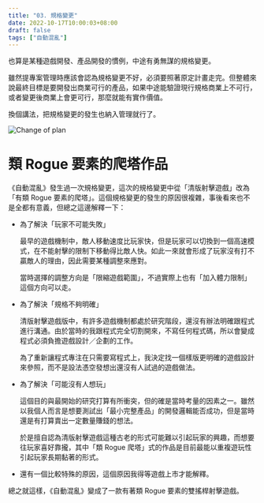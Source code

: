 ```yaml
---
title: "03. 規格變更"
date: 2022-10-17T10:00:03+08:00
draft: false
tags: ["自動混亂"]
---
```


也算是某種遊戲開發、產品開發的慣例，中途有勇無謀的規格變更。

雖然提專案管理時應該會認為規格變更不好，必須要照著原定計畫走完。但整體來說最終目標是要開發出商業可行的產品，如果中途能驗證現行規格商業上不可行，或者變更後商業上會更可行，那麼就能有實作價值。

換個講法，把規格變更的發生也納入管理就行了。

![Change of plan](/images/posts/autopanic-devlog/0003/1.png "《東京玩具箱》系列的經典台詞，漫畫裡喊起來很帥但也可以被戲謔稱為「隕石式開發法」")

# 類 Rogue 要素的爬塔作品
《自動混亂》發生過一次規格變更，這次的規格變更中從「清版射擊遊戲」改為「有類 Rogue 要素的爬塔」。這個規格變更的發生的原因很複雜，事後看來也不是全都有意義，但總之這邊解釋一下：

- 為了解決「玩家不可能失敗」

    最早的遊戲機制中，敵人移動速度比玩家快，但是玩家可以切換到一個高速模式，在不能射擊的限制下移動得比敵人快。如此一來就會形成了玩家沒有打不贏敵人的理由，因此需要某種調整來應對。

    當時選擇的調整方向是「限縮遊戲範圍」，不過實際上也有「加入體力限制」這個方向可以走。

- 為了解決「規格不夠明確」

    清版射擊遊戲版中，有許多遊戲機制都處於研究階段，還沒有辦法明確跟程式進行溝通。由於當時的我跟程式完全切割開來，不寫任何程式碼，所以會變成程式必須負擔遊戲設計／企劃的工作。

    為了重新讓程式專注在只需要寫程式上，我決定找一個樣版更明確的遊戲設計來參照，而不是設法憑空發想出還沒有人試過的遊戲做法。

- 為了解決「可能沒有人想玩」

    這個目的與最開始的研究打算有所衝突，但的確是當時考量的因素之一。雖然以我個人而言是想要測試出「最小完整產品」的開發邏輯能否成功，但是當時還是有打算賣出一定數量賺錢的想法。

    於是擅自認為清版射擊遊戲這種古老的形式可能難以引起玩家的興趣，而想要往玩家喜好靠攏，其中「類 Rogue 爬塔」式的作品是目前最能以重複遊玩性引起玩家長期黏著的形式。

- 還有一個比較特殊的原因，這個原因我得等遊戲上市才能解釋。

總之就這樣，《自動混亂》變成了一款有著類 Rogue 要素的雙搖桿射擊遊戲。
